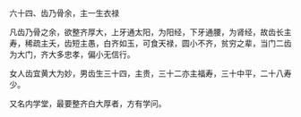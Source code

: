 六十四、齿乃骨余，主一生衣禄

凡齿乃骨之余，欲整齐厚大，上牙通太阳，为阳经，下牙通腰，为肾经，故齿长主寿，稀疏主夭，齿短主愚，白齐如玉，可食天禄，圆小不齐，贫穷之辈，当门二齿为大门，齐大多忠孝，偏小无信行。

女人齿宜黄大为妙，男齿生三十四，主贵，三十二亦主福寿，三十中平，二十八寿少。

又名内学堂，最要整齐白大厚者，方有学问。

